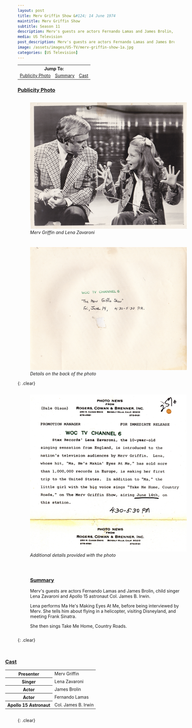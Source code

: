 ```yaml
---
layout: post
title: Merv Griffin Show &#124; 14 June 1974
maintitle: Merv Griffin Show
subtitle: Season 11
description: Merv's guests are actors Fernando Lamas and James Brolin, child singer Lena Zavaroni and Apollo 15 astronaut Col. James B. Irwin.
media: US Television
post_description: Merv's guests are actors Fernando Lamas and James Brolin, child singer Lena Zavaroni and Apollo 15 astronaut Col. James B. Irwin.
image: /assets/images/US-TV/merv-griffin-show-1a.jpg
categories: [US Television]
---
```


<table>
<tr align="center">
<th colspan="3">Jump To:</th>
</tr>

<tr align="center">
<td><a href="#photo">Publicity Photo</a></td>
<td><a href="#summary">Summary</a></td>
<td><a href="#cast">Cast</a></td>
</tr>
</table>

<h3 id="photo"><a href="#photo">Publicity Photo</a></h3>

<figure class="fig1">
<a href="/assets/images/US-TV/merv-griffin-show-1a.jpg"><img src="/assets/images/US-TV/merv-griffin-show-1a.jpg" class="full-width zoom-in"/></a>
<figcaption>
<cite>Merv Griffin and Lena Zavaroni</cite>
</figcaption>
</figure>

<figure class="fig2">
<a href="/assets/images/US-TV/merv-griffin-show-1b.jpg"><img src="/assets/images/US-TV/merv-griffin-show-1b.jpg" class="full-width zoom-in"/></a>
<figcaption>
<cite>Details on the back of the photo</cite>
</figcaption>
</figure>

{: .clear}

<figure class="fig1">
<a href="/assets/images/US-TV/merv-griffin-show-1c.jpg"><img src="/assets/images/US-TV/merv-griffin-show-1c.jpg" class="full-width zoom-in"/></a>
<figcaption>
<cite>Additional details provided with the photo</cite>
</figcaption>
</figure>

<figure class="fig2">
<figcaption>
<h3 id="summary"><a href="#summary">Summary</a></h3>
</figcaption>
<p> Merv's guests are actors Fernando Lamas and James Brolin, child singer Lena Zavaroni and Apollo 15 astronaut Col. James B. Irwin.</p>
<p> Lena performs Ma He's Making Eyes At Me, before being interviewed by Merv. She tells him about flying in a helicopter, visiting Disneyland, and meeting Frank Sinatra.</p>
<p> She then sings Take Me Home, Country Roads.</p>
</figure>

{: .clear}

<figure class="fig3">
<figcaption>
<h3 id="cast"><a href="#cast">Cast</a></h3>
</figcaption>
<table>
<tr><th>Presenter</th><td>Merv Griffin</td></tr>
<tr><th>Singer</th><td>Lena Zavaroni</td></tr>
<tr><th>Actor</th><td>James Brolin</td></tr>
<tr><th>Actor</th><td>Fernando Lamas</td></tr>
<tr><th>Apollo 15 Astronaut</th><td>Col. James B. Irwin</td></tr>
</table>
</figure>

<br />{: .clear}

<style>
.fig1 {float:left; width:49%;}

.fig2 {float:right; width:49%;}

.fig3 {float:right; width:100%;}

@media screen and (orientation:portrait) {
.fig1 {float:left; width:100%; margin-bottom: 25px;}
.fig2 {float:left; width:100%;}
}
</style>

